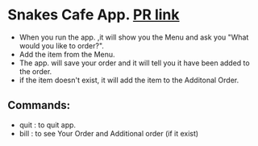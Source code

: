 # Snakes Cafe App. [PR link](https://github.com/Faisal-Hawajreh/snakes-cafe/pull/1)
- When you run the app. ,it will show you the Menu and ask you "What would you like to order?".
- Add the item from the Menu.
- The app. will save your order and it will tell you it have been added to the order.
- if the item doesn't exist, it will add the item to the Additonal Order.
## Commands:
* quit : to quit app.
* bill : to see Your Order and Additional order (if it exist)
